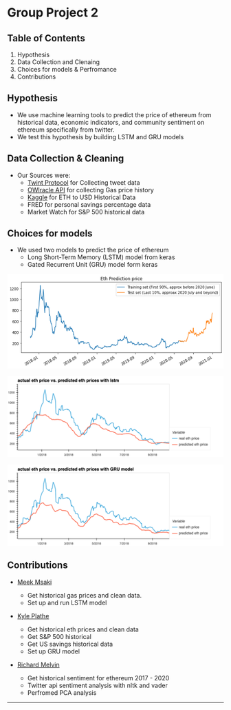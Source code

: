 # Group Project 2

## Table of Contents

1. Hypothesis
2. Data Collection and Clenaing
3. Choices for models & Perfromance
4. Contributions

## Hypothesis

- We use machine learning tools to predict the price of ethereum from historical data, economic indicators, and community sentiment on ethereum specifically from twitter.
- We test this hypothesis by building LSTM and GRU models

## Data Collection & Cleaning

- Our Sources were: 
    - [Twint Protocol](https://github.com/twintproject/twint) for Collecting tweet data 
    - [OWlracle API](https://owlracle.info/eth) for collecting Gas price history 
    - [Kaggle](https://www.kaggle.com/datasets/varpit94/ethereum-data) for ETH to USD Historical Data 
    - FRED for personal savings percentage data 
    - Market Watch for S&P 500 historical data

## Choices for models

- We used two models to predict the price of ethereum
    - Long Short-Term Memory (LSTM) model from keras
    - Gated Recurrent Unit (GRU) model form keras

![GRU Model Peerformance](./images/train_test_split.png)

![LSTM Model Peerformance](./images/lstm_prediction.png)

![GRU Model Peerformance](./images/gru_prediction.png)

## Contributions

- [Meek Msaki](https://github.com/mmsaki)
    - Get historical gas prices and clean data.
    - Set up and run LSTM model

- [Kyle Plathe](https://github.com/kyleplathe)
    - Get historical eth prices and clean data
    - Get S&P 500 historical
    - Get US savings historical data
    - Set up GRU model 

- [Richard Melvin](https://github.com/rgmelvin)
    - Get historical sentiment for ethereum 2017 - 2020
    - Twitter api sentiment analysis with nltk and vader
    - Perfromed PCA analysis

- - -
